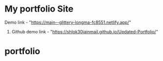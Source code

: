 # My portfolio Site
Demo link - "https://main--glittery-longma-fc8551.netlify.app/"
1. Github demo link - "https://shlok30jainmail.github.io/Updated-Portfolio/"
# portfolio
